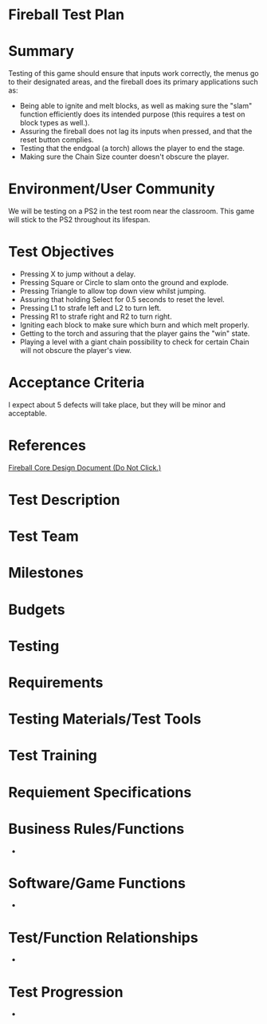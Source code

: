 # Fireball Test Plan

# Summary
Testing of this game should ensure that inputs work correctly, the menus go to their designated areas, and the fireball does its primary applications such as:
* Being able to ignite and melt blocks, as well as making sure the "slam" function efficiently does its intended purpose (this requires a test on block types as well.).
* Assuring the fireball does not lag its inputs when pressed, and that the reset button complies.
* Testing that the endgoal (a torch) allows the player to end the stage.
* Making sure the Chain Size counter doesn't obscure the player.

# Environment/User Community
We will be testing on a PS2 in the test room near the classroom. This game will stick to the PS2 throughout its lifespan.

# Test Objectives
* Pressing X to jump without a delay.
* Pressing Square or Circle to slam onto the ground and explode.
* Pressing Triangle to allow top down view whilst jumping.
* Assuring that holding Select for 0.5 seconds to reset the level.
* Pressing L1 to strafe left and L2 to turn left.
* Pressing R1 to strafe right and R2 to turn right.
* Igniting each block to make sure which burn and which melt properly.
* Getting to the torch and assuring that the player gains the "win" state.
* Playing a level with a giant chain possibility to check for certain Chain will not obscure the player's view.

# Acceptance Criteria
I expect about 5 defects will take place, but they will be minor and acceptable. 

# References
[Fireball Core Design Document (Do Not Click.)](https://alamo.instructure.com/courses/1057715/files/115295612/download?verifier=k6x3qpf3m6D0ryJBittsmYikCz4MRCTdXw7GMsSx&wrap=1)

# Test Description

# Test Team

# Milestones

# Budgets

# Testing

# Requirements

# Testing Materials/Test Tools

# Test Training

# Requiement Specifications

# Business Rules/Functions
*

# Software/Game Functions
*

# Test/Function Relationships
*

# Test Progression
*
